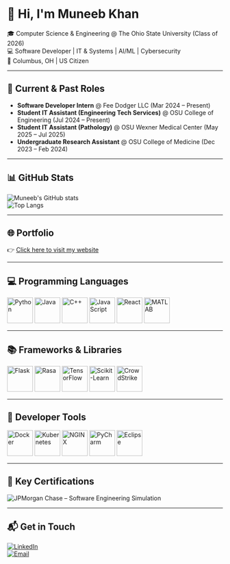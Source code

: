 # 👋 Hi, I'm Muneeb Khan  

🎓 Computer Science & Engineering @ The Ohio State University (Class of 2026)  
💻 Software Developer | IT & Systems | AI/ML | Cybersecurity  
📍 Columbus, OH | US Citizen  

---

## 🚀 Current & Past Roles
- **Software Developer Intern** @ Fee Dodger LLC (Mar 2024 – Present)  
- **Student IT Assistant (Engineering Tech Services)** @ OSU College of Engineering (Jul 2024 – Present)  
- **Student IT Assistant (Pathology)** @ OSU Wexner Medical Center (May 2025 – Jul 2025)  
- **Undergraduate Research Assistant** @ OSU College of Medicine (Dec 2023 – Feb 2024)  

---

## 📊 GitHub Stats  
![Muneeb's GitHub stats](https://github-readme-stats.vercel.app/api?username=mkhan2050&show_icons=true&theme=radical&include_all_commits=true&v=1)  
![Top Langs](https://github-readme-stats.vercel.app/api/top-langs/?username=mkhan2050&layout=compact&theme=radical&v=1)  

---

## 🌐 Portfolio  
👉 [Click here to visit my website](YOUR-WEBSITE-LINK-HERE)  

---

## 💻 Programming Languages  

<p align="left"> 
  <img src="https://cdn.jsdelivr.net/gh/devicons/devicon/icons/python/python-original.svg" alt="Python" width="60" height="60"/> 
  <img src="https://cdn.jsdelivr.net/gh/devicons/devicon/icons/java/java-original.svg" alt="Java" width="60" height="60"/> 
  <img src="https://cdn.jsdelivr.net/gh/devicons/devicon/icons/cplusplus/cplusplus-original.svg" alt="C++" width="60" height="60"/> 
  <img src="https://cdn.jsdelivr.net/gh/devicons/devicon/icons/javascript/javascript-original.svg" alt="JavaScript" width="60" height="60"/> 
  <img src="https://cdn.jsdelivr.net/gh/devicons/devicon/icons/react/react-original.svg" alt="React" width="60" height="60"/> 
  <img src="https://cdn.jsdelivr.net/gh/devicons/devicon/icons/matlab/matlab-original.svg" alt="MATLAB" width="60" height="60"/> 
</p>  

---

## 📚 Frameworks & Libraries  

<p align="left"> 
  <img src="https://cdn.jsdelivr.net/gh/devicons/devicon/icons/flask/flask-original.svg" alt="Flask" width="60" height="60"/> 
  <img src="https://raw.githubusercontent.com/simple-icons/simple-icons/develop/icons/rasa.svg" alt="Rasa" width="60" height="60"/> 
  <img src="https://cdn.jsdelivr.net/gh/devicons/devicon/icons/tensorflow/tensorflow-original.svg" alt="TensorFlow" width="60" height="60"/> 
  <img src="https://cdn.jsdelivr.net/gh/devicons/devicon/icons/scikitlearn/scikitlearn-original.svg" alt="Scikit-Learn" width="60" height="60"/> 
  <img src="https://avatars.githubusercontent.com/u/44218394?s=200&v=4" alt="CrowdStrike" width="60" height="60"/> 
</p>  

---

## 🔧 Developer Tools  

<p align="left"> 
  <img src="https://cdn.jsdelivr.net/gh/devicons/devicon/icons/docker/docker-original.svg" alt="Docker" width="60" height="60"/> 
  <img src="https://cdn.jsdelivr.net/gh/devicons/devicon/icons/kubernetes/kubernetes-plain.svg" alt="Kubernetes" width="60" height="60"/> 
  <img src="https://cdn.jsdelivr.net/gh/devicons/devicon/icons/nginx/nginx-original.svg" alt="NGINX" width="60" height="60"/> 
  <img src="https://cdn.jsdelivr.net/gh/devicons/devicon/icons/pycharm/pycharm-original.svg" alt="PyCharm" width="60" height="60"/> 
  <img src="https://cdn.jsdelivr.net/gh/devicons/devicon/icons/eclipse/eclipse-original.svg" alt="Eclipse" width="60" height="60"/> 
</p>  

---

## 🏅 Key Certifications  

![JPMorgan Chase – Software Engineering Simulation](https://img.shields.io/badge/JPMorgan%20Chase-Software%20Engineering%20Simulation-964B00?style=for-the-badge)  

---

## 📬 Get in Touch  

[![LinkedIn](https://img.shields.io/badge/LinkedIn-0077B5?style=for-the-badge&logo=linkedin&logoColor=white)](https://www.linkedin.com/in/muneeb-khan-3090a6290/)  
[![Email](https://img.shields.io/badge/Email-D14836?style=for-the-badge&logo=gmail&logoColor=white)](mailto:muneebk5824@gmail.com)  
